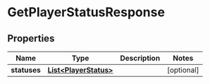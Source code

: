 

# GetPlayerStatusResponse


## Properties

| Name | Type | Description | Notes |
|------------ | ------------- | ------------- | -------------|
|**statuses** | [**List&lt;PlayerStatus&gt;**](PlayerStatus.md) |  |  [optional] |



